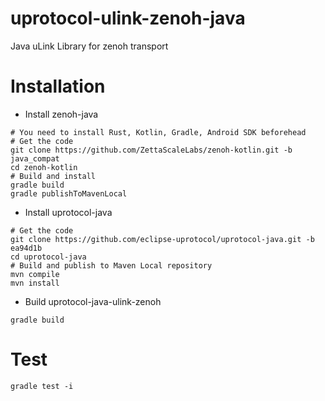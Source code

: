 # uprotocol-ulink-zenoh-java

Java uLink Library for zenoh transport

# Installation

* Install zenoh-java

```shell
# You need to install Rust, Kotlin, Gradle, Android SDK beforehead
# Get the code
git clone https://github.com/ZettaScaleLabs/zenoh-kotlin.git -b java_compat
cd zenoh-kotlin
# Build and install
gradle build
gradle publishToMavenLocal
```

* Install uprotocol-java

```shell
# Get the code
git clone https://github.com/eclipse-uprotocol/uprotocol-java.git -b ea94d1b
cd uprotocol-java
# Build and publish to Maven Local repository
mvn compile
mvn install
```

* Build uprotocol-java-ulink-zenoh

```shell
gradle build
```

# Test

```shell
gradle test -i
```
